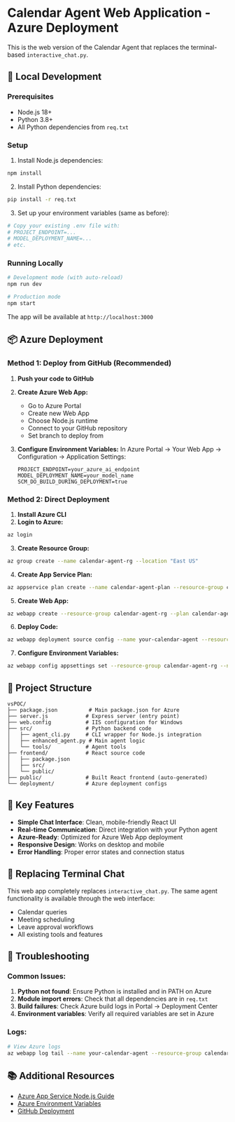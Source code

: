 # Calendar Agent Web Application - Azure Deployment

This is the web version of the Calendar Agent that replaces the terminal-based `interactive_chat.py`.

## 🚀 Local Development

### Prerequisites
- Node.js 18+ 
- Python 3.8+
- All Python dependencies from `req.txt`

### Setup
1. Install Node.js dependencies:
```bash
npm install
```

2. Install Python dependencies:
```bash
pip install -r req.txt
```

3. Set up your environment variables (same as before):
```bash
# Copy your existing .env file with:
# PROJECT_ENDPOINT=...
# MODEL_DEPLOYMENT_NAME=...
# etc.
```

### Running Locally
```bash
# Development mode (with auto-reload)
npm run dev

# Production mode
npm start
```

The app will be available at `http://localhost:3000`

## 📦 Azure Deployment

### Method 1: Deploy from GitHub (Recommended)

1. **Push your code to GitHub**
2. **Create Azure Web App:**
   - Go to Azure Portal
   - Create new Web App
   - Choose Node.js runtime
   - Connect to your GitHub repository
   - Set branch to deploy from

3. **Configure Environment Variables:**
   In Azure Portal → Your Web App → Configuration → Application Settings:
   ```
   PROJECT_ENDPOINT=your_azure_ai_endpoint
   MODEL_DEPLOYMENT_NAME=your_model_name
   SCM_DO_BUILD_DURING_DEPLOYMENT=true
   ```

### Method 2: Direct Deployment

1. **Install Azure CLI**
2. **Login to Azure:**
```bash
az login
```

3. **Create Resource Group:**
```bash
az group create --name calendar-agent-rg --location "East US"
```

4. **Create App Service Plan:**
```bash
az appservice plan create --name calendar-agent-plan --resource-group calendar-agent-rg --sku F1 --is-linux
```

5. **Create Web App:**
```bash
az webapp create --resource-group calendar-agent-rg --plan calendar-agent-plan --name your-calendar-agent --runtime "NODE|18-lts"
```

6. **Deploy Code:**
```bash
az webapp deployment source config --name your-calendar-agent --resource-group calendar-agent-rg --repo-url https://github.com/yourusername/vsPOC --branch main
```

7. **Configure Environment Variables:**
```bash
az webapp config appsettings set --resource-group calendar-agent-rg --name your-calendar-agent --settings PROJECT_ENDPOINT="your_endpoint" MODEL_DEPLOYMENT_NAME="your_model"
```

## 🔧 Project Structure

```
vsPOC/
├── package.json          # Main package.json for Azure
├── server.js            # Express server (entry point)
├── web.config           # IIS configuration for Windows
├── src/                 # Python backend code
│   ├── agent_cli.py     # CLI wrapper for Node.js integration
│   ├── enhanced_agent.py # Main agent logic
│   └── tools/           # Agent tools
├── frontend/            # React source code
│   ├── package.json
│   ├── src/
│   └── public/
├── public/              # Built React frontend (auto-generated)
└── deployment/          # Azure deployment configs
```

## 🎯 Key Features

- **Simple Chat Interface**: Clean, mobile-friendly React UI
- **Real-time Communication**: Direct integration with your Python agent
- **Azure-Ready**: Optimized for Azure Web App deployment
- **Responsive Design**: Works on desktop and mobile
- **Error Handling**: Proper error states and connection status

## 🔄 Replacing Terminal Chat

This web app completely replaces `interactive_chat.py`. The same agent functionality is available through the web interface:
- Calendar queries
- Meeting scheduling  
- Leave approval workflows
- All existing tools and features

## 🐛 Troubleshooting

### Common Issues:

1. **Python not found**: Ensure Python is installed and in PATH on Azure
2. **Module import errors**: Check that all dependencies are in `req.txt`
3. **Build failures**: Check Azure build logs in Portal → Deployment Center
4. **Environment variables**: Verify all required variables are set in Azure

### Logs:
```bash
# View Azure logs
az webapp log tail --name your-calendar-agent --resource-group calendar-agent-rg
```

## 📚 Additional Resources

- [Azure App Service Node.js Guide](https://docs.microsoft.com/en-us/azure/app-service/quickstart-nodejs)
- [Azure Environment Variables](https://docs.microsoft.com/en-us/azure/app-service/configure-common)
- [GitHub Deployment](https://docs.microsoft.com/en-us/azure/app-service/deploy-github-actions)

